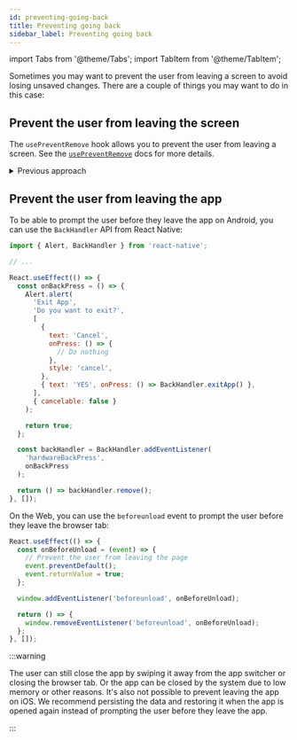 ```yaml
---
id: preventing-going-back
title: Preventing going back
sidebar_label: Preventing going back
---
```


import Tabs from '@theme/Tabs';
import TabItem from '@theme/TabItem';

Sometimes you may want to prevent the user from leaving a screen to avoid losing unsaved changes. There are a couple of things you may want to do in this case:

## Prevent the user from leaving the screen

The `usePreventRemove` hook allows you to prevent the user from leaving a screen. See the [`usePreventRemove`](use-prevent-remove.md) docs for more details.

<details>
<summary>Previous approach</summary>

Previously, the way to do this was to:

- Override the back button in the header
- Disable back swipe gesture
- Override system back button/gesture on Android

However, using the hook has many important differences in addition to being less code:

- It's not coupled to any specific buttons, going back from custom buttons will trigger it as well
- It's not coupled to any specific actions, any action that removes the route from the state will trigger it
- It works across nested navigators, e.g. if the screen is being removed due to an action in the parent navigator
- The user can still swipe back in the stack navigator, however, the swipe will be canceled if the event is prevented
- It's possible to continue the same action that triggered the event

</details>

## Prevent the user from leaving the app

To be able to prompt the user before they leave the app on Android, you can use the `BackHandler` API from React Native:

```js
import { Alert, BackHandler } from 'react-native';

// ...

React.useEffect(() => {
  const onBackPress = () => {
    Alert.alert(
      'Exit App',
      'Do you want to exit?',
      [
        {
          text: 'Cancel',
          onPress: () => {
            // Do nothing
          },
          style: 'cancel',
        },
        { text: 'YES', onPress: () => BackHandler.exitApp() },
      ],
      { cancelable: false }
    );

    return true;
  };

  const backHandler = BackHandler.addEventListener(
    'hardwareBackPress',
    onBackPress
  );

  return () => backHandler.remove();
}, []);
```

On the Web, you can use the `beforeunload` event to prompt the user before they leave the browser tab:

```js
React.useEffect(() => {
  const onBeforeUnload = (event) => {
    // Prevent the user from leaving the page
    event.preventDefault();
    event.returnValue = true;
  };

  window.addEventListener('beforeunload', onBeforeUnload);

  return () => {
    window.removeEventListener('beforeunload', onBeforeUnload);
  };
}, []);
```

:::warning

The user can still close the app by swiping it away from the app switcher or closing the browser tab. Or the app can be closed by the system due to low memory or other reasons. It's also not possible to prevent leaving the app on iOS. We recommend persisting the data and restoring it when the app is opened again instead of prompting the user before they leave the app.

:::

